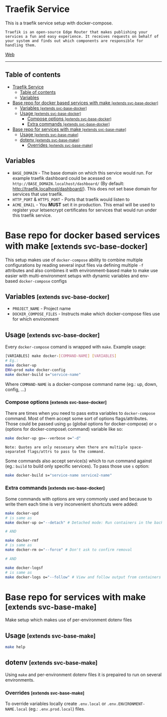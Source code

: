 # Traefik Service

This is a traefik service setup with docker-compose.

```
Traefik is an open-source Edge Router that makes publishing your services a fun and easy experience. It receives requests on behalf of your system and finds out which components are responsible for handling them.
```

[Web](https://doc.traefik.io/traefik/)

---

## Table of contents

- [Traefik Service](#traefik-service)
	- [Table of contents](#table-of-contents)
	- [Variables](#variables)
- [Base repo for docker based services with make <small>[extends svc-base-docker]</small>](#base-repo-for-docker-based-services-with-make-smallextends-svc-base-dockersmall)
	- [Variables <small>[extends svc-base-docker]</small>](#variables-smallextends-svc-base-dockersmall)
	- [Usage <small>[extends svc-base-docker]</small>](#usage-smallextends-svc-base-dockersmall)
		- [Compose options <small>[extends svc-base-docker]</small>](#compose-options-smallextends-svc-base-dockersmall)
		- [Extra commands <small>[extends svc-base-docker]</small>](#extra-commands-smallextends-svc-base-dockersmall)
- [Base repo for services with make <small>[extends svc-base-make]</small>](#base-repo-for-services-with-make-smallextends-svc-base-makesmall)
	- [Usage <small>[extends svc-base-make]</small>](#usage-smallextends-svc-base-makesmall)
	- [dotenv <small>[extends svc-base-make]</small>](#dotenv-smallextends-svc-base-makesmall)
		- [Overrides <small>[extends svc-base-make]</small>](#overrides-smallextends-svc-base-makesmall)

## Variables

- `BASE_DOMAIN` - The base domain on which this service would run. For example traefik dashboard could be acessed on `http://BASE_DOMAIN.localhost/dashboard/` (By default: http://traefik.localhost/dashboard/). This does not set base domain for services that use traefik.
- `HTTP_PORT` & `HTTPS_PORT` - Ports that traefik would listen to
- `ACME_EMAIL` - You **MUST** set it in production. This email will be used to register your letsencrypt certificates for services that would run under this traefik service.

# Base repo for docker based services with make <small>[extends svc-base-docker]</small>

This setup makes use of `docker-compose` ability to combine multiple configurations by reading several input files via defining multiple `-f` attributes and also combines it with environment-based make to make use easier with multi-environment setups with dynamic variables and env-based `docker-compose` configs

## Variables <small>[extends svc-base-docker]</small>

- `PROJECT_NAME` - Project name
- `DOCKER_COMPOSE_FILES` - Instructs make which docker-compose files use for which environment

## Usage <small>[extends svc-base-docker]</small>

Every `docker-compose` comand is wrapped with `make`. Example usage:

```sh
[VARIABLES] make docker-[COMMAND-NAME] [VARIABLES]
# Eg.:
make docker-up
ENV=prod make docker-config
make docker-build s="service-name"
```

Where `COMMAND-NAME` is a docker-compose command name (eg.: up, down, config, ...)

### Compose options <small>[extends svc-base-docker]</small>

There are times when you need to pass extra variables to `docker-compose` command. Most of them accept some sort of options flags/attributes. Those could be passed using `go` (global options for docker-compose) or `o` (options for docker-compose\ command) variable like so:

```sh
make docker-up go=--verbose o="-d"
```

    Note: Quotes are only nessesary when there are multiple space-separated flags/attrs to pass to the command.

Some commands also accept service(s) which to run command against (eg.: `build` to build only specific services). To pass those use `s` option:

```sh
make docker-build s="service-name service2-name"
```

### Extra commands <small>[extends svc-base-docker]</small>

Some commands with options are very commonly used and because to write them each time is very inconvenient shortcuts were added:

```sh
make docker-upd
# is same as
make docker-up o="--detach" # Detached mode: Run containers in the background.

# AND

make docker-rmf
# is same as
make docker-rm o="--force" # Don't ask to confirm removal

# AND

make docker-logsf
# is same as
make docker-logs o="--follow" # View and follow output from containers
```

# Base repo for services with make <small>[extends svc-base-make]</small>

Make setup which makes use of per-environment dotenv files

## Usage <small>[extends svc-base-make]</small>

```sh
make help
```

## dotenv <small>[extends svc-base-make]</small>

Using `make` and per-environment dotenv files it is prepaired to run on several environments.

### Overrides <small>[extends svc-base-make]</small>

To override variables locally create `.env.local` or `.env.ENVIRONMENT-NAME.local` (eg.: `.env.prod.local`) files.
